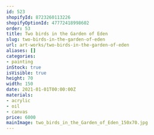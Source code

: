 ```yaml
---
id: 523
shopifyId: 8723260113226
shopifyOptionId: 47772418998602
order: 53
title: Two birds in the Garden of Eden
slug: two-birds-in-the-garden-of-eden
url: art-works/two-birds-in-the-garden-of-eden
aliases: []
categories:
- painting
inStock: true
isVisible: true
height: 70
width: 150
date: 2021-01-01T00:00:00Z
materials:
- acrylic
- oil
- canvas
price: 6000
mainImage: two_birds_in_the_Garden_of_Eden_150x70.jpg
---
```

